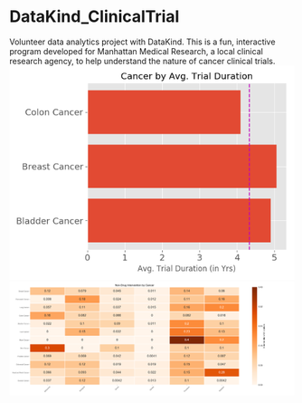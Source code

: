 # DataKind_ClinicalTrial
Volunteer data analytics project with DataKind. This is a fun, interactive program developed for Manhattan Medical Research, a local clinical research agency, to help understand the nature of cancer clinical trials. 
![alt text](https://github.com/melodyshi/DataKind_ClinicalTrial/blob/master/h-bar.png)
![alt text](https://github.com/melodyshi/DataKind_ClinicalTrial/blob/master/heatmap.png)
